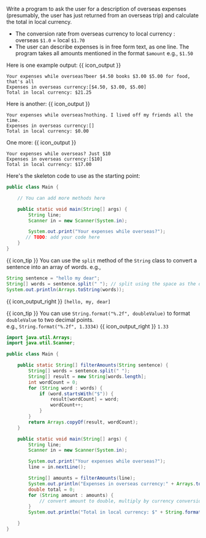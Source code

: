 <panel header="{{ icon_Q }} find total expenditure">
<question>

Write a program to ask the user for a description of overseas expenses (presumably, the user has just returned from an overseas trip) and calculate the total in local currency.
* The conversion rate from overseas currency to local currency : overseas `$1.0` = local `$1.70`
* The user can describe expenses is in free form text, as one line. The program takes all amounts mentioned in the format `$amount` e.g., `$1.50`


Here is one example output: {{ icon_output }}
```
Your expenses while overseas?beer $4.50 books $3.00 $5.00 for food, that's all
Expenses in overseas currency:[$4.50, $3.00, $5.00]
Total in local currency: $21.25
```
Here is another: {{ icon_output }}
```
Your expenses while overseas?nothing. I lived off my friends all the time.
Expenses in overseas currency:[]
Total in local currency: $0.00
```
One more: {{ icon_output }}
```
Your expenses while overseas? Just $10
Expenses in overseas currency:[$10]
Total in local currency: $17.00
```

Here's the skeleton code to use as the starting point:

```java
public class Main {

    // You can add more methods here

    public static void main(String[] args) {
        String line;
        Scanner in = new Scanner(System.in);

        System.out.print("Your expenses while overseas?");
       // TODO: add your code here
    }
}
```

{{ icon_tip }} You can use the `split` method of the `String` class to convert a sentence into an array of words. e.g.,<br>
```java
String sentence = "hello my dear";
String[] words = sentence.split(" "); // split using the space as the delimiter
System.out.println(Arrays.toString(words));
```
{{ icon_output_right }} `[hello, my, dear]`

<div slot="hint">

{{ icon_tip }} You can use `String.format("%.2f", doubleValue)` to format `doubleValue` to two decimal points.<br>
e.g., `String.format("%.2f", 1.3334)` {{ icon_output_right }} `1.33`


<panel type="seamless" header="Partial solution">

```java
import java.util.Arrays;
import java.util.Scanner;

public class Main {

    public static String[] filterAmounts(String sentence) {
        String[] words = sentence.split(" ");
        String[] result = new String[words.length];
        int wordCount = 0;
        for (String word : words) {
            if (word.startsWith("$")) {
                result[wordCount] = word;
                wordCount++;
            }
        }
        return Arrays.copyOf(result, wordCount);
    }

    public static void main(String[] args) {
        String line;
        Scanner in = new Scanner(System.in);

        System.out.print("Your expenses while overseas?");
        line = in.nextLine();

        String[] amounts = filterAmounts(line);
        System.out.println("Expenses in overseas currency:" + Arrays.toString(amounts));
        double total = 0;
        for (String amount : amounts) {
            // convert amount to double, multiply by currency conversion rate, and add to total
        }
        System.out.println("Total in local currency: $" + String.format("%.2f", total));

    }
}
```
</panel>

</div>
</question>
</panel>
